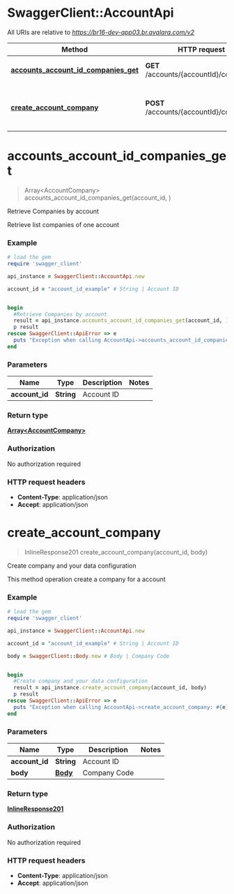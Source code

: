 # SwaggerClient::AccountApi

All URIs are relative to *https://br16-dev-app03.br.avalara.com/v2*

Method | HTTP request | Description
------------- | ------------- | -------------
[**accounts_account_id_companies_get**](AccountApi.md#accounts_account_id_companies_get) | **GET** /accounts/{accountId}/companies | Retrieve Companies by account
[**create_account_company**](AccountApi.md#create_account_company) | **POST** /accounts/{accountId}/companies | Create company and your data configuration


# **accounts_account_id_companies_get**
> Array&lt;AccountCompany&gt; accounts_account_id_companies_get(account_id, )

Retrieve Companies by account

Retrieve list companies of one account

### Example
```ruby
# load the gem
require 'swagger_client'

api_instance = SwaggerClient::AccountApi.new

account_id = "account_id_example" # String | Account ID


begin
  #Retrieve Companies by account
  result = api_instance.accounts_account_id_companies_get(account_id, )
  p result
rescue SwaggerClient::ApiError => e
  puts "Exception when calling AccountApi->accounts_account_id_companies_get: #{e}"
end
```

### Parameters

Name | Type | Description  | Notes
------------- | ------------- | ------------- | -------------
 **account_id** | **String**| Account ID | 

### Return type

[**Array&lt;AccountCompany&gt;**](AccountCompany.md)

### Authorization

No authorization required

### HTTP request headers

 - **Content-Type**: application/json
 - **Accept**: application/json



# **create_account_company**
> InlineResponse201 create_account_company(account_id, body)

Create company and your data configuration

This method operation create a company for a account 

### Example
```ruby
# load the gem
require 'swagger_client'

api_instance = SwaggerClient::AccountApi.new

account_id = "account_id_example" # String | Account ID

body = SwaggerClient::Body.new # Body | Company Code


begin
  #Create company and your data configuration
  result = api_instance.create_account_company(account_id, body)
  p result
rescue SwaggerClient::ApiError => e
  puts "Exception when calling AccountApi->create_account_company: #{e}"
end
```

### Parameters

Name | Type | Description  | Notes
------------- | ------------- | ------------- | -------------
 **account_id** | **String**| Account ID | 
 **body** | [**Body**](Body.md)| Company Code | 

### Return type

[**InlineResponse201**](InlineResponse201.md)

### Authorization

No authorization required

### HTTP request headers

 - **Content-Type**: application/json
 - **Accept**: application/json



